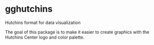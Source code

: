 # gghutchins
Hutchins format for data visualization

The goal of this package is to make it easier to create graphics with the Hutchins Center logo and color palette. 
